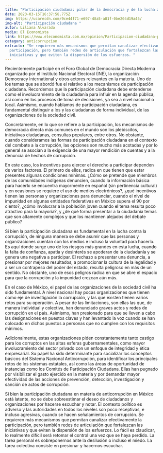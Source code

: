 ```yaml
---
title: "Participación ciudadana: pilar de la democracia y de la lucha anticorrupción"
date: 2023-03-15T16:37:58.775Z
img: https://ucarecdn.com/9ce44f71-e697-48a5-a81f-0be204d19a45/
img-alt: "Participación ciudadana "
autor: Liliana Alvarado
medio: El Economista
link: https://www.eleconomista.com.mx/opinion/Participacion-ciudadana-pilar-de-la-democracia-y-de-la-lucha-anticorrupcion-20230315-0036.html
category: anticorrupcion
extracto: "Se requieren más mecanismos que permitan canalizar efectivamente la
  participación, pero también redes de articulación que fortalezcan las
  iniciativas y que eviten la dispersión de los esfuerzos. "
---
```

Recientemente participé en el Foro Global de Democracia Directa Moderna organizado por el Instituto Nacional Electoral (INE), la organización Democracy International y otros actores relevantes en la materia. Uno de los temas que se abordó fue el relativo a los mecanismos de participación ciudadana. Recordemos que la participación ciudadana debe entenderse como el involucramiento de la ciudadanía para influir en la agenda pública, así como en los procesos de toma de decisiones, ya sea a nivel nacional o local. Asimismo, cuando hablamos de participación ciudadana, es fundamental distinguir a los y las ciudadanas de forma individual, de las organizaciones de la sociedad civil.

Concretamente, en lo que se refiere a la participación, los mecanismos de democracia directa más comunes en el mundo son los plebiscitos, iniciativas ciudadanas, consultas populares, entre otros. No obstante, cuando consideramos las formas de participación ciudadana en el contexto del combate a la corrupción, las opciones son mucho más acotadas y por lo general se asocian a la exigencia de una mayor rendición de cuentas y a la denuncia de hechos de corrupción.

En este caso, los incentivos para ejercer el derecho a participar dependen de varios factores. El primero de ellos, radica en que tienen que estar presentes algunas condiciones mínimas. ¿Cómo se pretende que miembros de las comunidades indígenas denuncien, cuando la información básica para hacerlo se encuentra mayormente en español (sin pertinencia cultural) y en ocasiones se requiere el uso de medios electrónicos?, ¿qué incentivos tienen las personas y organizaciones para denunciar, cuando el nivel de impunidad en algunas entidades federativas en México supera el 90 por ciento?, ¿cómo involucrar a la población joven cuando el tema resulta poco atractivo para la mayoría?, y ¿de qué forma presentar a la ciudadanía temas que son altamente complejos y que los mantienen alejados del debate público?

Si bien la participación ciudadana es fundamental en la lucha contra la corrupción, de ninguna manera se debe asumir que las personas y organizaciones cuentan con los medios e incluso la voluntad para hacerlo. Es aquí donde surge uno de los riesgos más grandes en esta lucha, cuando la falta de confianza, apatía y desinterés se apoderan de la ciudadanía y se genera una negativa a participar. El rechazo a presentar una denuncia, a presionar por mejores resultados, a promocionar la cultura de la legalidad y a ser un contrapeso del poder del estado, resulta peligroso en más de un sentido. No obstante, uno de esos peligros radica en que se abre el espacio para que la corrupción y la impunidad crezcan aún más.

En el caso de México, el papel de las organizaciones de la sociedad civil ha sido fundamental. A nivel nacional hay pocas organizaciones que tienen como eje de investigación la corrupción, y las que existen tienen varios retos para su operación. A pesar de las limitaciones, son ellas las que, de manera individual y colectiva, han denunciado graves actos y redes de corrupción en el país. Asimismo, han presionado para que se lleven a cabo las designaciones en puestos claves y han levantado la voz cuando se han colocado en dichos puestos a personas que no cumplen con los requisitos mínimos.

Adicionalmente, estas organizaciones piden constantemente tanto castigo para los corruptos en las altas esferas gubernamentales, como mayor involucramiento del sector privado con un enfoque de integridad y ética empresarial. Su papel ha sido determinante para socializar los conceptos básicos del Sistema Nacional Anticorrupción, para identificar los principales retos de los sistemas estatales, así como las áreas de oportunidad de instancias como los Comités de Participación Ciudadana. Ellas han pugnado por visibilizar el gasto ejercido en la materia y por demandar mayor efectividad de las acciones de prevención, detección, investigación y sanción de actos de corrupción.

Si bien la participación ciudadana en materia de anticorrupción en México está latente, no se debe sobreestimar el deseo de ciudadanos y organizaciones por hacerse escuchar y notar. El contexto político es adverso y las autoridades en todos los niveles son poco receptivas, e incluso agresivas, cuando se hacen señalamientos de corrupción. Se requieren más mecanismos que permitan canalizar efectivamente la participación, pero también redes de articulación que fortalezcan las iniciativas y que eviten la dispersión de los esfuerzos. Lo fácil es claudicar, lo realmente difícil será retomar el control una vez que se haya perdido. La tarea personal es sobreponernos ante la desilusión o incluso el miedo. La tarea colectiva consiste en presionar y hacernos escuchar.
